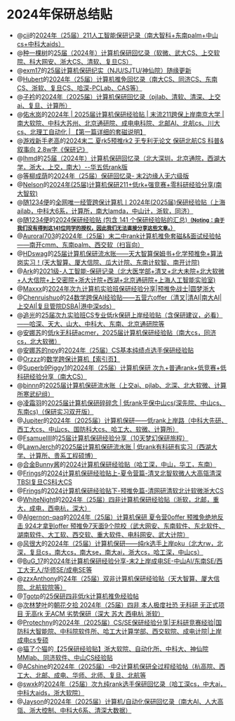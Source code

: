 # 2024年保研总结贴
* @[cii](https://www.zhihu.com/people/ciyi-72)的[2024年（25届）211人工智能保研记录（南大智科+东南palm+中山cs+中科大aids）](https://zhuanlan.zhihu.com/p/705008120)
* @[种一棵树](https://www.zhihu.com/people/jin-ci-4-52)的[25届（2024年）计算机保研回忆录（软微、武大CS、上交软院、科大网安、浙大CS、清软、复旦CS）](https://zhuanlan.zhihu.com/p/893479631)
* @[exm17](https://www.zhihu.com/people/ji-mo-ai-17)的[25届计算机保研纪实（NJU/SJTU/神仙院）随缘更新](https://zhuanlan.zhihu.com/p/710750941)
* @[Hubert](https://www.zhihu.com/people/qiu-niang-43-66)的[2024年（25届）计算机推免回忆录（南大CS、同济CS、东南CS、浙软、复旦CS、哈深-PCLab、CAS等）](https://zhuanlan.zhihu.com/p/920568634)
* @[子衿](https://www.zhihu.com/people/qiu-cong-to)的[2024年（2025届）计算机保研回忆录（pjlab、清软、清深、上交ai、复旦、计算所）](https://zhuanlan.zhihu.com/p/885256711)
* @[佑水岚](https://www.zhihu.com/people/yi-qing-nai)的[2024年 | 2025届计算机保研经验贴 | 末流211跨保上岸南京大学 | 南大软院、中科大苏州、北京通研院、成电电科院、北邮AI、北航cs、川大cs、北理工自动化 | 【第一篇详细的套磁说明】](https://zhuanlan.zhihu.com/p/770071908)
* @[游戏新手老高](https://www.zhihu.com/people/97-34-14-78-68)的[2024末二 夏rk5预推rk2 无专利无论文 保研北航CS 科普&叙事向 2.8w字《保研记》](https://zhuanlan.zhihu.com/p/721669410)
* @[lhmd](https://www.zhihu.com/people/li-hun-meng-die)的[25届（2024年）计算机保研回忆录（北大深圳，北京通院，西湖大学，浙大，上交，南大）--华五低rank版](https://zhuanlan.zhihu.com/p/816993503)
* @[等柳成荫](https://www.zhihu.com/people/deng-liu-cheng-yin)的[2024年（25届）保研回忆录- 末2边缘人无六级版](https://zhuanlan.zhihu.com/p/791980186)
* @[Nelson](https://bosswnx.xyz)的[2024年(25届)计算机保研211+低rk+强竞赛+零科研经验分享(南大智软)](https://zhuanlan.zhihu.com/p/764039629)
* @[随1234便](https://www.zhihu.com/people/96b113ef41e7a88601debc45a636dfb6)的[全网唯一经管跨保计算机丨2024年(2025届)保研经验贴（上海ailab，中科大6系，计算所，南大lamda，中山计，浙软，同济）](https://zhuanlan.zhihu.com/p/709985313)
* @[随1234便](https://www.zhihu.com/people/96b113ef41e7a88601debc45a636dfb6)的[2024保研经验贴 (包含 141 个保研经验贴的汇总)](https://www.zhihu.com/collection/967421846?utm_source=qq&utm_medium=social&utm_oi=885488150758191104)<small><u>**（Noting：由于我们没有得到这141位同学的授权，因此我们无法直接分享这些文章。）**</u></small>
* @[Auroral703](https://github.com/Auroral703)的[2024年（25届）末二中rank计算机推免套磁&&面试经验帖——南开cmm、东南palm、西交软（扫盲向）](https://zhuanlan.zhihu.com/p/722088790)
* @[HDswag](https://www.zhihu.com/people/swaggyp-79-58)的[25届计算机保研流水账——天大智算保姆书+化学预推免+算法岗实习！(天大智算、厦大信院、瓜大计院、东南计软智、南开计院)](https://zhuanlan.zhihu.com/p/705127447)
* @[Ark](https://www.cnblogs.com/-ark)的[2021级-人工智能-保研记录（北大医学部+清叉+北大未院+北大软微+人大信院+上交密院+浙大计院+西湖+北京通研院+上海人工智能实验室)](https://www.cnblogs.com/-ark/p/18439590)
* @[Maxxx](https://www.zhihu.com/people/jing-yu-yu-yu-kkkk)的[2024年次九计算机实验班保研经验分享|预推免战士|圆梦浙大](https://zhuanlan.zhihu.com/p/778165195)
* @[Chenruishuo](https://github.com/Chenruishuo)的[24数学跨保AI经验贴——五营六offer（清叉|清AI|南大AI|上交AI|复旦管院DSBA|港中深sds）](https://zhuanlan.zhihu.com/p/722033980)
* @[追光](https://github.com/Weistrass)的[25届次九实验班CS专业低rk保研上岸经验贴（含保研建议，必看）——哈深、天大、山大、中科大、东南、北京通研院等](https://zhuanlan.zhihu.com/p/787434682)
* @[安娜苏](https://github.com/Je3ter)的[低rk无科研acmer，2025届计算机保研经验贴（南大cs，同济cs，北大软微）](https://zhuanlan.zhihu.com/p/767565015)
* @[安娜苏的npy](https://github.com/Je3ter)的[2024年（25届）CS基本纯绩点选手保研经验贴](https://zhuanlan.zhihu.com/p/767703181)
* @[Orzzz](https://github.com/Illusionna)的[数学跨保计算机【索引页】](https://www.orzzz.net/directory/about/Undergraduate/PostgraduateRecommendation/index.html)
* @[Superb9Piggy1](https://zhuanlan.zhihu.com/p/790480809)的[2024年（25届）计算机保研 次九+普通rank+低竞赛+低科研经验分享（南大CS）](https://zhuanlan.zhihu.com/p/790480809)
* @[binnn](https://www.zhihu.com/people/w-bei-shang)的[2025届计算机保研流水账（上交ai、pjlab、北深、北大软微、计算所寒武纪组）](https://zhuanlan.zhihu.com/p/762734102)
* @[凌霜羽](https://www.zhihu.com/people/star-85-10-90)的[2025届计算机保研碎碎念 | 低rank平保中山cs(深先院、中山cs、东南cs)（保研实习双开版）](https://zhuanlan.zhihu.com/p/719879083)
* @[Jupiter](https://www.zhihu.com/people/chirs-3-4)的[2024年（2025届）计算机保研——低rank上岸路（中科大先研、西工大cs、中山cs、国防科大cs、哈工大、软微、计算所）](https://zhuanlan.zhihu.com/p/786622126)
* @[Fsamuellll](https://www.zhihu.com/people/fsamuel)的[25届计算机保研经验分享（10天梦幻保研旅程）](https://zhuanlan.zhihu.com/p/708507301)
* @[LawnJerch](https://github.com/Alter-Liu)的[2025届计算机保研流水账 | 低rank有科研有实习（西湖大学、计算所、贵系工程硕博）](https://zhuanlan.zhihu.com/p/796755384)
* @[合金Bunny酱](https://space.bilibili.com/305821778)的[2024计算机保研经验贴（哈工深，中山，华工，东南）](https://www.bilibili.com/opus/982457937753538582)
* @[Frings](https://www.zhihu.com/people/lin-dong-jiang-zhi-91-76)的[2024计算机保研经验贴上-夏令营篇-清叉北智软微人大高瓴清深TBSI复旦CS科大CS](https://zhuanlan.zhihu.com/p/774165680)
* @[Frings](https://www.zhihu.com/people/lin-dong-jiang-zhi-91-76)的[2024计算机保研经验贴下-预推免篇-清网研清软北计软微浙大CS](https://zhuanlan.zhihu.com/p/808810450)
* @[WhiteNight](https://github.com/WhiteNight123)的[2024年（25届）四非计算机保研经验贴（浙软，北邮，重大，成电，西电杭，深大）](https://zhuanlan.zhihu.com/p/808961775)
* @[Algernon-qaq](https://www.zhihu.com/people/a-er-ji-nong-24)的[2024年（25届）计算机保研 夏令营0offer 预推免绝地反击 924才拿到offer 预推免7天面9个院校（武大网安、东南软件、东北软件、湖南软件、大工软、西交软、重大软件、电科网安、武大计院）](https://zhuanlan.zhihu.com/p/809351967)
* @[风很大](https://zhuanlan.zhihu.com/p/832349663)的[2024年（25届）计算机保研——纯rk选手上岸pku（北大rw，北深，复旦cs，南大cs，南大se，南大ai，浙大cs，哈工深，中山cs）](https://zhuanlan.zhihu.com/p/832349663)
* @[BuG_17](https://github.com/17BuGs)的[2024年计算机保研经验分享-末2上岸成电SE-中山AI/东南SE/西工大无人/华师SE/成电SE等](https://17bugs.github.io/2024/10/04/tuimian_exp/)
* @[zzxAnthony](https://github.com/zzxAnthony)的[24年（25届）双非计算机保研经验贴（天大智算、厦大信院、北航软院等）](https://zhuanlan.zhihu.com/p/786703194)
* @[Tgotp](https://github.com/Tgotp)的[25保研四非低rk计算机推免经验帖](https://zhuanlan.zhihu.com/p/783162409)
* @[次林梦叶](https://github.com/cilinmengye)的[朝花夕拾 2024年（25届）四非 本人极度社恐 无科研 无正式项目 无高rk 无ACM 劣势保研（深大 苏大 西电杭 浙软）](https://www.cnblogs.com/cilinmengye/p/18448662)
* @[Protechny](https://www.zhihu.com/people/xiang-bei-4-62)的[2024年（2025届）CS/SE保研经验分享|无科研竞赛经验|国防科大智能院、中科院软件所、哈工大计算学部、西交软院、成电计院|上岸成电cs专硕](https://zhuanlan.zhihu.com/p/809858162)
* @[猫了个猫](https://www.zhihu.com/people/lsz-14-39)的[【25保研经验贴】浙大软院、自动化所、中科大、神仙院MMlab、同济软件、中山CS经验贴](https://zhuanlan.zhihu.com/p/770129585)
* @[ACshine](https://github.com/ACshine)的[2024年（2025届）-中2计算机保研全过程经验帖（杭高院、西工大、北邮、成电、华师、北师、复旦、北航等](https://zhuanlan.zhihu.com/p/860709046)
* @[swxk](https://www.zhihu.com/people/sai-wai-xing-ke)的[2024年（25届）次九纯rank选手保研回忆录（哈工深cs，中大ai，中科大aids，浙大软院）](https://zhuanlan.zhihu.com/p/924781136)
* @[Jayson](https://www.zhihu.com/people/cai-cai-46-94-34)的[2024年（2025届）计算机/自动化保研回忆录（南大AI、人大高瓴、浙大控制、中科大6系、清深大数据）](https://zhuanlan.zhihu.com/p/940729266)
